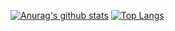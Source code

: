 [![Anurag's github stats](https://github-readme-stats.vercel.app/api?username=yoshiyoshiharu&count_private=true)](https://github.com/anuraghazra/github-readme-stats)
[![Top Langs](https://github-readme-stats.vercel.app/api/top-langs/?username=yoshiyoshiharu&layout=compact&count_private=true)](https://github.com/anuraghazra/github-readme-stats)
